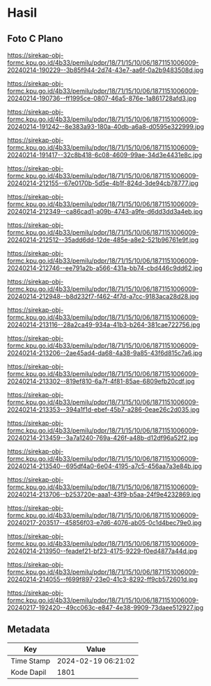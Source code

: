 # Hasil

## Foto C Plano

https://sirekap-obj-formc.kpu.go.id/4b33/pemilu/pdpr/18/71/15/10/06/1871151006009-20240214-190229--3b85f944-2d74-43e7-aa6f-0a2b9483508d.jpg

https://sirekap-obj-formc.kpu.go.id/4b33/pemilu/pdpr/18/71/15/10/06/1871151006009-20240214-190736--ff1995ce-0807-46a5-876e-1a861728afd3.jpg

https://sirekap-obj-formc.kpu.go.id/4b33/pemilu/pdpr/18/71/15/10/06/1871151006009-20240214-191242--8e383a93-180a-40db-a6a8-d0595e322999.jpg

https://sirekap-obj-formc.kpu.go.id/4b33/pemilu/pdpr/18/71/15/10/06/1871151006009-20240214-191417--32c8b418-6c08-4609-99ae-34d3e4431e8c.jpg

https://sirekap-obj-formc.kpu.go.id/4b33/pemilu/pdpr/18/71/15/10/06/1871151006009-20240214-212155--67e0170b-5d5e-4b1f-824d-3de94cb78777.jpg

https://sirekap-obj-formc.kpu.go.id/4b33/pemilu/pdpr/18/71/15/10/06/1871151006009-20240214-212349--ca86cad1-a09b-4743-a9fe-d6dd3dd3a4eb.jpg

https://sirekap-obj-formc.kpu.go.id/4b33/pemilu/pdpr/18/71/15/10/06/1871151006009-20240214-212512--35add6dd-12de-485e-a8e2-521b96761e9f.jpg

https://sirekap-obj-formc.kpu.go.id/4b33/pemilu/pdpr/18/71/15/10/06/1871151006009-20240214-212746--ee791a2b-a566-431a-bb74-cbd446c9dd62.jpg

https://sirekap-obj-formc.kpu.go.id/4b33/pemilu/pdpr/18/71/15/10/06/1871151006009-20240214-212948--b8d232f7-f462-4f7d-a7cc-9183aca28d28.jpg

https://sirekap-obj-formc.kpu.go.id/4b33/pemilu/pdpr/18/71/15/10/06/1871151006009-20240214-213116--28a2ca49-934a-41b3-b264-381cae722756.jpg

https://sirekap-obj-formc.kpu.go.id/4b33/pemilu/pdpr/18/71/15/10/06/1871151006009-20240214-213206--2ae45ad4-da68-4a38-9a85-43f6d815c7a6.jpg

https://sirekap-obj-formc.kpu.go.id/4b33/pemilu/pdpr/18/71/15/10/06/1871151006009-20240214-213302--819ef810-6a7f-4f81-85ae-6809efb20cdf.jpg

https://sirekap-obj-formc.kpu.go.id/4b33/pemilu/pdpr/18/71/15/10/06/1871151006009-20240214-213353--394a1f1d-ebef-45b7-a286-0eae26c2d035.jpg

https://sirekap-obj-formc.kpu.go.id/4b33/pemilu/pdpr/18/71/15/10/06/1871151006009-20240214-213459--3a7a1240-769a-426f-a48b-d12df96a52f2.jpg

https://sirekap-obj-formc.kpu.go.id/4b33/pemilu/pdpr/18/71/15/10/06/1871151006009-20240214-213540--695df4a0-6e04-4195-a7c5-456aa7a3e84b.jpg

https://sirekap-obj-formc.kpu.go.id/4b33/pemilu/pdpr/18/71/15/10/06/1871151006009-20240214-213706--b253720e-aaa1-43f9-b5aa-24f9e4232869.jpg

https://sirekap-obj-formc.kpu.go.id/4b33/pemilu/pdpr/18/71/15/10/06/1871151006009-20240217-203517--45856f03-e7d6-4076-ab05-0c1d4bec79e0.jpg

https://sirekap-obj-formc.kpu.go.id/4b33/pemilu/pdpr/18/71/15/10/06/1871151006009-20240214-213950--feadef21-bf23-4175-9229-f0ed4877a44d.jpg

https://sirekap-obj-formc.kpu.go.id/4b33/pemilu/pdpr/18/71/15/10/06/1871151006009-20240214-214055--f699f897-23e0-41c3-8292-ff9cb572601d.jpg

https://sirekap-obj-formc.kpu.go.id/4b33/pemilu/pdpr/18/71/15/10/06/1871151006009-20240217-192420--49cc063c-e847-4e38-9909-73daee512927.jpg


## Metadata

| Key        | Value               |
| ---------- | ------------------- |
| Time Stamp | 2024-02-19 06:21:02 |
| Kode Dapil | 1801                |



